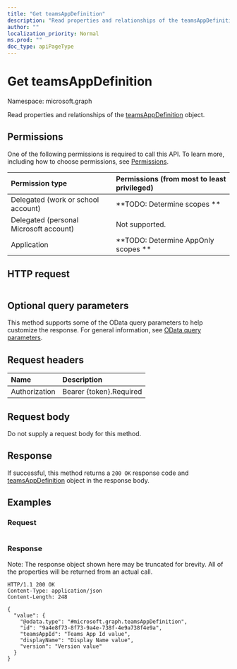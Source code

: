 ```yaml
---
title: "Get teamsAppDefinition"
description: "Read properties and relationships of the teamsAppDefinition object."
author: ""
localization_priority: Normal
ms.prod: ""
doc_type: apiPageType
---
```


# Get teamsAppDefinition

Namespace: microsoft.graph

Read properties and relationships of the [teamsAppDefinition](../resources/teamsappdefinition.md) object.

## Permissions
One of the following permissions is required to call this API. To learn more, including how to choose permissions, see [Permissions](/concepts/permissions-reference.md).

|Permission type|Permissions (from most to least privileged)|
|:---|:---|
|Delegated (work or school account)|**TODO: Determine scopes **|
|Delegated (personal Microsoft account)|Not supported.|
|Application|**TODO: Determine AppOnly scopes **|

## HTTP request
<!-- {
  "blockType": "ignored"
}
-->
``` http
```

## Optional query parameters
This method supports some of the OData query parameters to help customize the response. For general information, see [OData query parameters](/graph/query-parameters).

## Request headers
|Name|Description|
|:---|:---|
|Authorization|Bearer {token}.Required|

## Request body
Do not supply a request body for this method.

## Response
If successful, this method returns a `200 OK` response code and [teamsAppDefinition](../resources/teamsappdefinition.md) object in the response body.

## Examples

### Request
<!-- {
  "blockType": "request",
  "name": "get_teamsappdefinition"
}
-->
``` http

```

### Response
Note: The response object shown here may be truncated for brevity. All of the properties will be returned from an actual call.
<!-- {
  "blockType": "response",
  "truncated": true,
  "@odata.type": "microsoft.graph.teamsAppDefinition"
}
-->
``` http
HTTP/1.1 200 OK
Content-Type: application/json
Content-Length: 248

{
  "value": {
    "@odata.type": "#microsoft.graph.teamsAppDefinition",
    "id": "9a4e8f73-8f73-9a4e-738f-4e9a738f4e9a",
    "teamsAppId": "Teams App Id value",
    "displayName": "Display Name value",
    "version": "Version value"
  }
}
```

